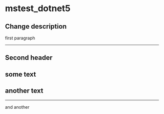 # mstest_dotnet5

Change description
-------------
first paragraph

_______________________
Second header
---------------

some text
---------------
another text
-------------------
-------------------
and another
